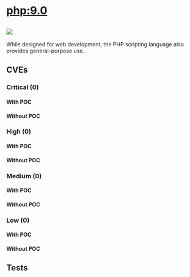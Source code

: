 # [php:9.0](https://hub.docker.com/_/php?tab=tags)
![](https://img.shields.io/static/v1?label=tag&message=9.0&color=blue)
---
<p>
While designed for web development, the PHP scripting language also provides general-purpose use.
</p>

## CVEs
### Critical (0)
#### With POC

#### Without POC


### High (0)
#### With POC

#### Without POC


### Medium (0)
#### With POC

#### Without POC


### Low (0)
#### With POC

#### Without POC


## Tests
